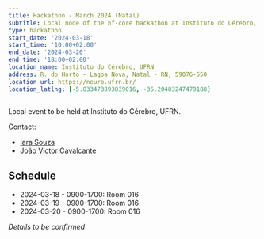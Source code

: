 ```yaml
---
title: Hackathon - March 2024 (Natal)
subtitle: Local node of the nf-core hackathon at Instituto do Cérebro, UFRN, Natal - Brazil
type: hackathon
start_date: '2024-03-18'
start_time: '10:00+02:00'
end_date: '2024-03-20'
end_time: '18:00+02:00'
location_name: Instituto do Cérebro, UFRN
address: R. do Horto - Lagoa Nova, Natal - RN, 59076-550
location_url: https://neuro.ufrn.br/
location_latlng: [-5.833473893839016, -35.20483247479188]
---
```


Local event to be held at Instituto do Cérebro, UFRN.

Contact:

- [<i class="fab fa-slack"></i> Iara Souza](https://nfcore.slack.com/team/U04HL0K5TPW)
- [<i class="fab fa-slack"></i> João Victor Cavalcante](https://nfcore.slack.com/team/U044E439ABX)

## Schedule

- 2024-03-18 - 0900-1700: Room 016
- 2024-03-19 - 0900-1700: Room 016
- 2024-03-20 - 0900-1700: Room 016

_Details to be confirmed_
